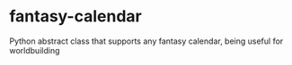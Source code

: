 # fantasy-calendar
Python abstract class that supports any fantasy calendar, being useful for worldbuilding
